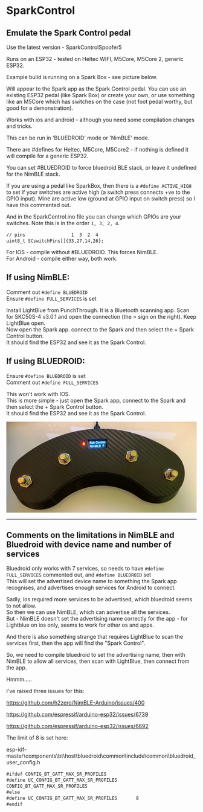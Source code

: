 # SparkControl
## Emulate the Spark Control pedal   

Use the latest version - SparkControlSpoofer5

Runs on an ESP32 - tested on Heltec WIFI, M5Core, M5Core 2, generic ESP32.   

Example build is running on a Spark Box - see picture below.   

Will appear to the Spark app as the Spark Control pedal.  You can use an existing ESP32 pedal (like Spark Box) or create your own, or use something like an M5Core which has switches on the case (not foot pedal worthy, but good for a demonstration).    

Works with ios and android - although you need some compilation changes and tricks.   

This can be run in 'BLUEDROID' mode or 'NimBLE' mode.   

There are #defines for Heltec, M5Core, M5Core2 - if nothing is defined it will compile for a generic ESP32.

You can set #BLUEDROID to force bluedroid BLE stack, or leave it undefined for the NimBLE stack.   

If you are using a pedal like SparkBox, then there is a ```#define ACTIVE_HIGH``` to set if your switches are active high (a switch press connects +ve to the GPIO input). Mine are active low (ground at GPIO input on switch press) so I have this commented out.   

And in the SparkControl.ino file you can change which GPIOs are your switches.  Note this is in the order ```1, 3, 2, 4```.
```
// pins                 1  3  2  4
uint8_t SCswitchPins[]{33,27,14,26}; 
```

For IOS - compile without #BLUEDROID. This forces NimBLE.    
For Android - compile either way, both work.    

## If using NimBLE:    
Comment out ```#define BLUEDROID ```  
Ensure ```#define FULL_SERVICES``` is set    

Install LightBlue from PunchThrough. It is a Bluetooth scanning app. Scan for SKC50S-4 v3.0.1 and open the connection (the > sign on the right). Keep LightBlue open.    
Now open the Spark app. connect to the Spark and then select the + Spark Control button.    
It should find the ESP32 and see it as the Spark Control.    

## If using BLUEDROID:    
Ensure ```#define BLUEDROID``` is set    
Comment out  ```#define FULL_SERVICES```   

This won't work with IOS.    
This is more simple - just open the Spark app, connect to the Spark and then select the + Spark Control button.    
It should find the ESP32 and see it as the Spark Control.     



<p align="center">
  <img src="https://github.com/paulhamsh/SparkControl/blob/main/SparkBoxSparkControl.jpg" width="700" title="connections">
</p>


-------------------------------------------
## Comments on the limitations in NimBLE and Bluedroid with device name and number of services   

Bluedroid only works with 7 services, so needs to have ```#define FULL_SERVICES``` commented out, and ```#define BLUEDROID``` set  
This will set the advertised device name to something the Spark app recognises, and advertises enough services for Android to connect.   

Sadly, ios required more services to be advertised, which bluedroid seems to not allow.   
So then we can use NimBLE, which can advertise all the services.   
But - NimBLE doesn't set the advertising name correctly for the app - for Lightblue on ios only, seems to work for other os and apps.   

And there is also something strange that requires LightBlue to scan the services first, then the app will find the "Spark Control".   

So, we need to compile bluedroid to set the advertising name, then with NimBLE to allow all services, then scan with LightBlue, then connect from the app.   

Hmmm.....    

I've raised three issues for this:     

https://github.com/h2zero/NimBLE-Arduino/issues/400   

https://github.com/espressif/arduino-esp32/issues/6739

https://github.com/espressif/arduino-esp32/issues/6692

The limit of 8 is set here:

esp-idf-master\components\bt\host\bluedroid\common\include\common\bluedroid_user_config.h

```
#ifdef CONFIG_BT_GATT_MAX_SR_PROFILES
#define UC_CONFIG_BT_GATT_MAX_SR_PROFILES       CONFIG_BT_GATT_MAX_SR_PROFILES
#else
#define UC_CONFIG_BT_GATT_MAX_SR_PROFILES       8
#endif
```

